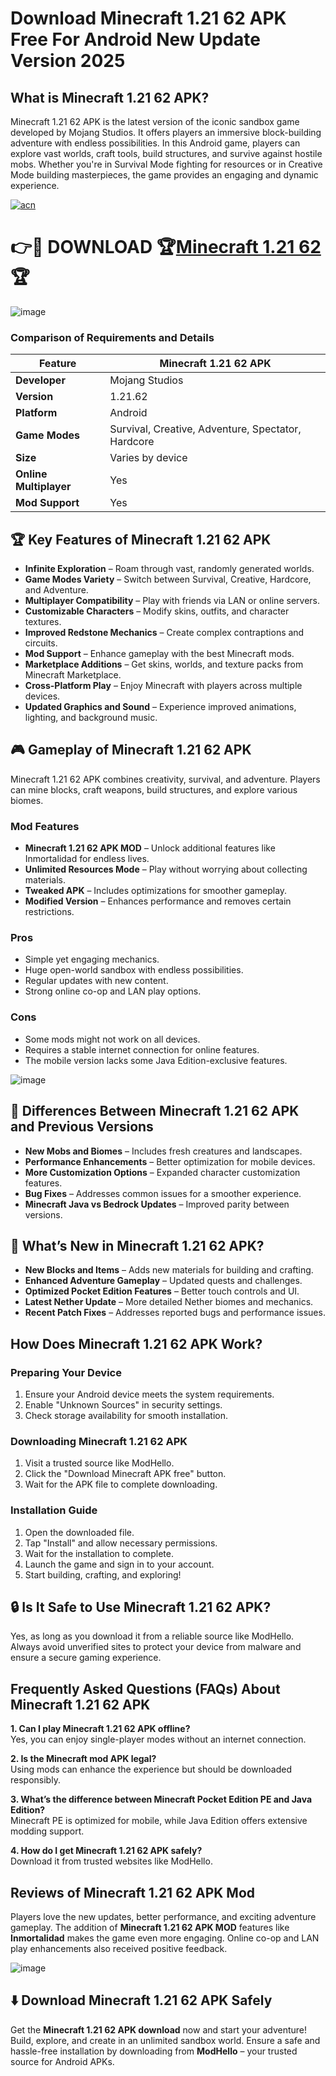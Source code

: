 # Download Minecraft 1.21 62 APK Free For Android New Update Version 2025

## What is Minecraft 1.21 62 APK?

Minecraft 1.21 62 APK is the latest version of the iconic sandbox game developed by Mojang Studios. It offers players an immersive block-building adventure with endless possibilities. In this Android game, players can explore vast worlds, craft tools, build structures, and survive against hostile mobs. Whether you're in Survival Mode fighting for resources or in Creative Mode building masterpieces, the game provides an engaging and dynamic experience.

[![acn](https://github.com/user-attachments/assets/0f9c940e-d8b0-45ae-aac7-cd30a18b3e1c)](https://techbigs.io/minecraft.html)

# 👉🔴 DOWNLOAD 🏆[Minecraft 1.21 62](https://techbigs.io/minecraft.html)🏆

![image](https://github.com/user-attachments/assets/91cc0bd9-1ca1-4c8e-9643-678ea634b942)

### Comparison of Requirements and Details

| Feature               | Minecraft 1.21 62 APK  |
|-----------------------|----------------------|
| **Developer**         | Mojang Studios      |
| **Version**          | 1.21.62             |
| **Platform**         | Android             |
| **Game Modes**       | Survival, Creative, Adventure, Spectator, Hardcore |
| **Size**             | Varies by device    |
| **Online Multiplayer**| Yes                |
| **Mod Support**      | Yes                |

## 🏆 Key Features of Minecraft 1.21 62 APK

- **Infinite Exploration** – Roam through vast, randomly generated worlds.
- **Game Modes Variety** – Switch between Survival, Creative, Hardcore, and Adventure.
- **Multiplayer Compatibility** – Play with friends via LAN or online servers.
- **Customizable Characters** – Modify skins, outfits, and character textures.
- **Improved Redstone Mechanics** – Create complex contraptions and circuits.
- **Mod Support** – Enhance gameplay with the best Minecraft mods.
- **Marketplace Additions** – Get skins, worlds, and texture packs from Minecraft Marketplace.
- **Cross-Platform Play** – Enjoy Minecraft with players across multiple devices.
- **Updated Graphics and Sound** – Experience improved animations, lighting, and background music.

## 🎮 Gameplay of Minecraft 1.21 62 APK

Minecraft 1.21 62 APK combines creativity, survival, and adventure. Players can mine blocks, craft weapons, build structures, and explore various biomes.

### Mod Features
- **Minecraft 1.21 62 APK MOD** – Unlock additional features like Inmortalidad for endless lives.
- **Unlimited Resources Mode** – Play without worrying about collecting materials.
- **Tweaked APK** – Includes optimizations for smoother gameplay.
- **Modified Version** – Enhances performance and removes certain restrictions.

### Pros
- Simple yet engaging mechanics.
- Huge open-world sandbox with endless possibilities.
- Regular updates with new content.
- Strong online co-op and LAN play options.

### Cons
- Some mods might not work on all devices.
- Requires a stable internet connection for online features.
- The mobile version lacks some Java Edition-exclusive features.

![image](https://github.com/user-attachments/assets/8b1a5c3d-a484-4ba1-ba2e-c5fdd3f59a64)

## 🔄 Differences Between Minecraft 1.21 62 APK and Previous Versions

- **New Mobs and Biomes** – Includes fresh creatures and landscapes.
- **Performance Enhancements** – Better optimization for mobile devices.
- **More Customization Options** – Expanded character customization features.
- **Bug Fixes** – Addresses common issues for a smoother experience.
- **Minecraft Java vs Bedrock Updates** – Improved parity between versions.

## 🌟 What’s New in Minecraft 1.21 62 APK?

- **New Blocks and Items** – Adds new materials for building and crafting.
- **Enhanced Adventure Gameplay** – Updated quests and challenges.
- **Optimized Pocket Edition Features** – Better touch controls and UI.
- **Latest Nether Update** – More detailed Nether biomes and mechanics.
- **Recent Patch Fixes** – Addresses reported bugs and performance issues.

## How Does Minecraft 1.21 62 APK Work?

### Preparing Your Device

1. Ensure your Android device meets the system requirements.
2. Enable "Unknown Sources" in security settings.
3. Check storage availability for smooth installation.

### Downloading Minecraft 1.21 62 APK

1. Visit a trusted source like ModHello.
2. Click the "Download Minecraft APK free" button.
3. Wait for the APK file to complete downloading.

### Installation Guide

1. Open the downloaded file.
2. Tap "Install" and allow necessary permissions.
3. Wait for the installation to complete.
4. Launch the game and sign in to your account.
5. Start building, crafting, and exploring!

## 🔒 Is It Safe to Use Minecraft 1.21 62 APK?

Yes, as long as you download it from a reliable source like ModHello. Always avoid unverified sites to protect your device from malware and ensure a secure gaming experience.

## Frequently Asked Questions (FAQs) About Minecraft 1.21 62 APK

**1. Can I play Minecraft 1.21 62 APK offline?**  
Yes, you can enjoy single-player modes without an internet connection.

**2. Is the Minecraft mod APK legal?**  
Using mods can enhance the experience but should be downloaded responsibly.

**3. What’s the difference between Minecraft Pocket Edition PE and Java Edition?**  
Minecraft PE is optimized for mobile, while Java Edition offers extensive modding support.

**4. How do I get Minecraft 1.21 62 APK safely?**  
Download it from trusted websites like ModHello.

## Reviews of Minecraft 1.21 62 APK Mod

Players love the new updates, better performance, and exciting adventure gameplay. The addition of **Minecraft 1.21 62 APK MOD** features like **Inmortalidad** makes the game even more engaging. Online co-op and LAN play enhancements also received positive feedback.

![image](https://github.com/user-attachments/assets/de309f3d-1aed-417e-9252-679633b7dfa7)

## ⬇️ Download Minecraft 1.21 62 APK Safely

Get the **Minecraft 1.21 62 APK download** now and start your adventure! Build, explore, and create in an unlimited sandbox world. Ensure a safe and hassle-free installation by downloading from **ModHello** – your trusted source for Android APKs.

